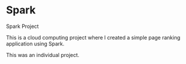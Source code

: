 # Spark
Spark Project

This is a cloud computing project where I created a simple page ranking application using Spark.

This was an individual project.
